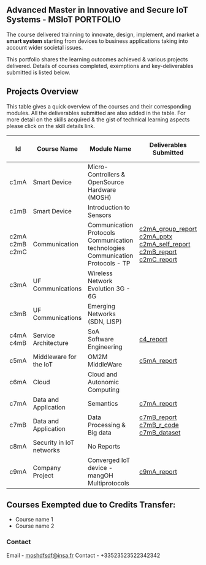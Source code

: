 ## Advanced Master in Innovative and Secure IoT Systems - MSIoT PORTFOLIO

The course delivered trainning to innovate, design, implement, and market a **smart system** starting from devices to business applications taking into account wider societal issues.

This portfolio shares the learning outcomes achieved & various projects delivered. Details of courses completed, exemptions and key-deliverables submitted is listed below.

## Projects Overview

This table gives a quick overview of the courses and their corresponding modules. All the deliverables submitted are also added in the table. For more detail on the skills acquired & the gist of technical learning aspects please click on the skill details link.

|Id|Course Name|Module Name|Deliverables Submitted|Skills & Learnings acquired|
|------|------|------|------|-----|
|c1mA|Smart Device|Micro-Controllers & OpenSource Hardware (MOSH)|||
|c1mB|Smart Device|Introduction to Sensors|||
|c2mA<br>c2mB<br>c2mC|Communication|Communication Protocols<br>Communication technologies<br>Communication Protocols - TP|[c2mA_group_report](./assets/course2/course_2_1_2.pdf)<br>[c2mA_pptx](./assets/course2/course_2_1_1.pdf)<br>[c2mA_self_report](./assets/course2/course_2_2.pdf)<br>[c2mB_report](./assets/course2/course_2_3.pdf)<br>[c2mC_report](./assets/course2/course_2_4.pdf)|[c2_skills](./course2.md)|
|c3mA|UF Communications|Wireless Network Evolution 3G - 6G|||
|c3mB|UF Communications|Emerging Networks (SDN, LISP)|||
|c4mA<br>c4mB|Service Architecture|SoA<br>Software Engineering|[c4_report](./assets/course4/course_4_1.pdf)|[c4_skills](./course4.md)|
|c5mA|Middleware for the IoT|OM2M MiddleWare|[c5mA_report](./assets/course5/course_5_1.pdf)|[c5mA_skills](./course5a.md)|
|c6mA|Cloud|Cloud and Autonomic Computing|||
|c7mA|Data and Application|Semantics|[c7mA_report](./assets/course7/course_7_1.pdf)|[c7mA_skills](./course7a.md)|
|c7mB|Data and Application|Data Processing & Big data|[c7mB_report](./assets/course7/course_7_2.pdf)<br>[c7mB_r_code](./assets/course7/global-tem.Rmd)<br>[c7mB_dataset](./assets/course7/climate-change-earth-surface-temperature-data.zip)|[c7mB_skills](./course7b.md)|
|c8mA|Security in IoT networks|No Reports||
|c9mA|Company Project|Converged IoT device - mangOH Multiprotocols|[c9mA_report](./assets/course9/course_9_1.pdf)|[c9mA_skills](./course9a.md)|

## Courses Exempted due to Credits Transfer: 

- Course name 1 
- Course name 2 


### Contact

Email - moshdfsdf@insa.fr
Contact - +33523523522342342
